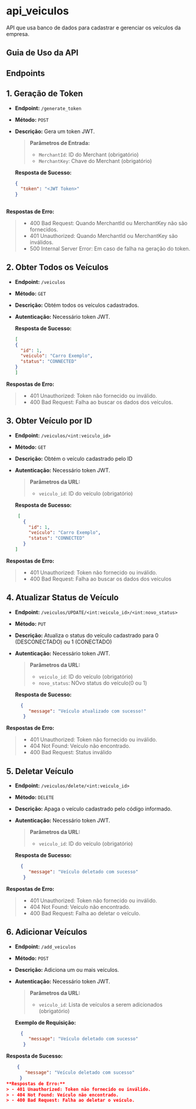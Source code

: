 # api_veiculos
API que usa banco de dados para cadastrar e gerenciar os veículos da empresa.

## Guia de Uso da API

## Endpoints

## 1. Geração de Token
- **Endpoint:** `/generate_token`
- **Método:** `POST`
- **Descrição:** Gera um token JWT.

  > **Parâmetros de Entrada:**
  > - `MerchantId`: ID do Merchant (obrigatório)
  > - `MerchantKey`: Chave do Merchant (obrigatório)

  **Resposta de Sucesso:**
  ```json
  {
    "token": "<JWT Token>"
  }
 
 **Respostas de Erro:**
> - 400 Bad Request: Quando MerchantId ou MerchantKey não são fornecidos.
> - 401 Unauthorized: Quando MerchantId ou MerchantKey são inválidos.
> - 500 Internal Server Error: Em caso de falha na geração do token.

## 2. Obter Todos os Veículos
- **Endpoint:** `/veiculos`
- **Método:** `GET`
- **Descrição:** Obtém todos os veículos cadastrados.
- **Autenticação:** Necessário token JWT.

  **Resposta de Sucesso:**
     ```json
     [
     {
       "id": 1,
       "veiculo": "Carro Exemplo",
       "status": "CONNECTED"
     }
   ]
**Respostas de Erro:**
 > - 401 Unauthorized: Token não fornecido ou inválido.
 > - 400 Bad Request: Falha ao buscar os dados dos veículos.

## 3. Obter Veículo por ID
- **Endpoint:** `/veiculos/<int:veiculo_id>`
- **Método:** `GET`
- **Descrição:** Obtém o veículo cadastrado pelo ID
- **Autenticação:** Necessário token JWT.

   > **Parâmetros da URL:**
   > - `veiculo_id`: ID do veículo (obrigatório)

  **Resposta de Sucesso:**
   ```json
    [
      {
        "id": 1,
        "veículo": "Carro Exemplo",
        "status": "CONNECTED"
      }
  ]
**Respostas de Erro:**
 > - 401 Unauthorized: Token não fornecido ou inválido.
 > - 400 Bad Request: Falha ao buscar os dados dos veículos

## 4. Atualizar Status de Veículo
  - **Endpoint:** `/veiculos/UPDATE/<int:veiculo_id>/<int:novo_status>`
  - **Método:** `PUT`
  - **Descrição:** Atualiza o status do veículo cadastrado para 0 (DESCONECTADO) ou 1 (CONECTADO)
  - **Autenticação:** Necessário token JWT.
  
     > **Parâmetros da URL:**
     > - `veiculo_id`: ID do veículo (obrigatório)
     > - `novo_status`: NOvo status do veículo(0 ou 1)
  
    **Resposta de Sucesso:**
     ```json
       {
          "message": "Veículo atualizado com sucesso!"
        }
  **Respostas de Erro:**
   > - 401 Unauthorized: Token não fornecido ou inválido.
   > - 404 Not Found: Veículo não encontrado.
   > - 400 Bad Request: Status inválido

## 5. Deletar Veículo
  - **Endpoint:** `/veiculos/delete/<int:veiculo_id>`
  - **Método:** `DELETE`
  - **Descrição:** Apaga o veículo cadastrado pelo código informado.
  - **Autenticação:** Necessário token JWT.
  
     > **Parâmetros da URL:**
     > - `veiculo_id`: ID do veículo (obrigatório)
     
    **Resposta de Sucesso:**
     ```json
       {
          "message": "Veículo deletado com sucesso"
        }
  **Respostas de Erro:**
   > - 401 Unauthorized: Token não fornecido ou inválido.
   > - 404 Not Found: Veículo não encontrado.
   > - 400 Bad Request: Falha ao deletar o veículo.

## 6. Adicionar Veículos
  - **Endpoint:** `/add_veiculos`
  - **Método:** `POST`
  - **Descrição:** Adiciona um ou mais veículos.
  - **Autenticação:** Necessário token JWT.
  
     > **Parâmetros da URL:**
     > - `veiculo_id`: Lista de veículos a serem adicionados (obrigatório)

    **Exemplo de Requisição:**
     ```json
       {
          "message": "Veículo deletado com sucesso"
        }
     
  **Resposta de Sucesso:**
   ```json
       {
          "message": "Veículo deletado com sucesso"
        }
  **Respostas de Erro:**
   > - 401 Unauthorized: Token não fornecido ou inválido.
   > - 404 Not Found: Veículo não encontrado.
   > - 400 Bad Request: Falha ao deletar o veículo.


